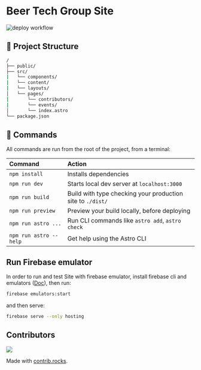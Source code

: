 # Beer Tech Group Site

![deploy workflow](https://github.com/beer-tech-group/beer-tech-group.github.io/actions/workflows/deploy.yml/badge.svg)

## 🚀 Project Structure

```sh
/
├── public/
├── src/
|   └── components/
|   └── content/
|   └── layouts/
│   └── pages/
|       └── contributors/
|       └── events/
│       └── index.astro
└── package.json
```

## 🧞 Commands

All commands are run from the root of the project, from a terminal:

| Command                | Action                                           |
| :--------------------- | :----------------------------------------------- |
| `npm install`          | Installs dependencies                            |
| `npm run dev`          | Starts local dev server at `localhost:3000`      |
| `npm run build`    | Build with type checking your production site to `./dist/`          |
| `npm run preview`      | Preview your build locally, before deploying     |
| `npm run astro ...`    | Run CLI commands like `astro add`, `astro check` |
| `npm run astro --help` | Get help using the Astro CLI                     |

## Run Firebase emulator

In order to run and test Site with firebase emulator, install firebase cli and emulators ([Doc](https://firebase.google.com/docs/emulator-suite)), then run:

```sh
firebase emulators:start
```

and then serve:

```sh
firebase serve --only hosting
```
## Contributors
<a href="https://github.com/beer-tech-group/beer-tech-group.github.io/graphs/contributors">
  <img src="https://contrib.rocks/image?repo=beer-tech-group/beer-tech-group.github.io" />
</a>

Made with [contrib.rocks](https://contrib.rocks).
